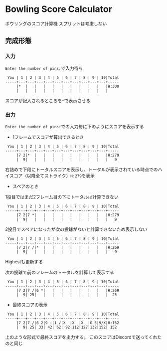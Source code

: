 # Bowling Score Calculator

ボウリングのスコア計算機
スプリットは考慮しない

## 完成形態

### 入力
`Enter the number of pins:`で入力待ち

```
 You | 1 | 2 | 3 | 4 | 5 | 6 | 7 | 8 | 9 | 10|Total
-----+---+---+---+---+---+---+---+---+---+---+-----
     |*  |   |   |   |   |   |   |   |   |   |H:300 
     |   |   |   |   |   |   |   |   |   |   |  
```
スコアが記入されるところを`*`で表示させる

### 出力
`Enter the number of pins:`での入力毎に下のようにスコアを表示する

- 1フレームでスコアが算出できるとき
```
 You | 1 | 2 | 3 | 4 | 5 | 6 | 7 | 8 | 9 | 10|Total
-----+---+---+---+---+---+---+---+---+---+---+-----
     |7 2|*  |   |   |   |   |   |   |   |   |H:279 
     |  9|   |   |   |   |   |   |   |   |   |   9
```
右詰めで下段にトータルスコアを表示し、トータルが表示されている時点でのハイスコア（以降全てストライク）`H:279`を表示

- スペアのとき

1投目ではまだ2フレーム目の下にトータルは計算できない
```
 You | 1 | 2 | 3 | 4 | 5 | 6 | 7 | 8 | 9 | 10|Total
-----+---+---+---+---+---+---+---+---+---+---+-----
     |7 2|7 *|   |   |   |   |   |   |   |   |H:279 
     |  9|   |   |   |   |   |   |   |   |   |   9
```

2投目でスペアになったが次の投球がないと計算できないため表示しない
```
 You | 1 | 2 | 3 | 4 | 5 | 6 | 7 | 8 | 9 | 10|Total
-----+---+---+---+---+---+---+---+---+---+---+-----
     |7 2|7 /|*  |   |   |   |   |   |   |   |H:269 
     |  9|   |   |   |   |   |   |   |   |   |   9
```
Highestも更新する

次の投球で前のフレームのトータルを計算して表示する
```
 You | 1 | 2 | 3 | 4 | 5 | 6 | 7 | 8 | 9 | 10|Total
-----+---+---+---+---+---+---+---+---+---+---+-----
     |7 2|7 /|6 *|   |   |   |   |   |   |   |H:269 
     |  9| 25|   |   |   |   |   |   |   |   |  25
```

- 最終スコアの表示
```
 You | 1 | 2 | 3 | 4 | 5 | 6 | 7 | 8 | 9 | 10|Total
-----+---+---+---+---+---+---+---+---+---+---+-----
     |7 2|7 /|6 2|9 -|1 /|X  |X  |X  |G 5|9/X|H:152 
     |  9| 25| 33| 42| 62| 92|112|127|132|152| 152          
```
上のような形式で最終スコアを出力する。
このスコアはDiscordで送ってくれたのと同じ

